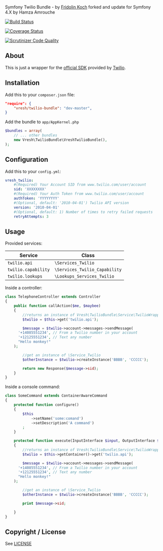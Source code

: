 Symfony Twilio Bundle - by [Fridolin Koch](http://fkse.io) forked and update for Symfony 4.X by Hamza Amrouche

[![Build Status](https://travis-ci.org/fridolin-koch/VreshTwilioBundle.png?branch=master)](https://travis-ci.org/fridolin-koch/VreshTwilioBundle)

[![Coverage Status](https://coveralls.io/repos/github/fridolin-koch/VreshTwilioBundle/badge.svg?branch=master)](https://coveralls.io/github/fridolin-koch/VreshTwilioBundle?branch=master)

[![Scrutinizer Code Quality](https://scrutinizer-ci.com/g/fridolin-koch/VreshTwilioBundle/badges/quality-score.png?b=master)](https://scrutinizer-ci.com/g/fridolin-koch/VreshTwilioBundle/?branch=master)

About
-----

This is just a wrapper for the [official SDK](https://github.com/twilio/twilio-php) provided by [Twilio](http://www.twilio.com/).

Installation
------------

Add this to your `composer.json` file:

```json
"require": {
	"vresh/twilio-bundle": "dev-master",
}
```


Add the bundle to `app/AppKernel.php`

```php
$bundles = array(
	// ... other bundles
	new Vresh\TwilioBundle\VreshTwilioBundle(),
);
```

Configuration
-------------

Add this to your `config.yml`:

```yaml
vresh_twilio:
    #(Required) Your Account SID from www.twilio.com/user/account
    sid: 'XXXXXXXX'
    #(Required) Your Auth Token from www.twilio.com/user/account
    authToken: 'YYYYYYYY'
    #(Optional, default: '2010-04-01') Twilio API version
    version: '2010-04-01'
    #(Optional, default: 1) Number of times to retry failed requests
    retryAttempts: 3
```


Usage
-----

Provided services:

| Service             | Class                         |
|---------------------|-------------------------------|
| `twilio.api`        | `\Services_Twilio`            |
| `twilio.capability` | `\Services_Twilio_Capability` |
| `twilio.lookups`    | `\Lookups_Services_Twilio`    |


Inside a controller:

```php
class TelephoneController extends Controller
{
    public function callAction($me, $maybee)
    {
        //returns an instance of Vresh\TwilioBundle\Service\TwilioWrapper
    	$twilio = $this->get('twilio.api');

        $message = $twilio->account->messages->sendMessage(
	  '+14085551234', // From a Twilio number in your account
	  '+12125551234', // Text any number
	  "Hello monkey!"
	);

        //get an instance of \Service_Twilio
        $otherInstance = $twilio->createInstance('BBBB', 'CCCCC');

        return new Response($message->sid);
    }
}
```

Inside a console command:

```php
class SomeCommand extends ContainerAwareCommand
{
    protected function configure()
    {
        $this
            ->setName('some:comand')
            ->setDescription('A command')
        ;
    }

    protected function execute(InputInterface $input, OutputInterface $output)
    {
        //returns an instance of Vresh\TwilioBundle\Service\TwilioWrapper
        $twilio = $this->getContainer()->get('twilio.api');

        $message = $twilio->account->messages->sendMessage(
	  '+14085551234', // From a Twilio number in your account
	  '+12125551234', // Text any number
	  "Hello monkey!"
	);

        //get an instance of \Service_Twilio
        $otherInstance = $twilio->createInstance('BBBB', 'CCCCC');

        print $message->sid;

    }
}
```

Copyright / License
-------------------

See [LICENSE](https://github.com/fridolin-koch/VreshTwilioBundle/blob/master/LICENSE)
